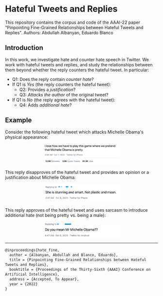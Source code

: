 # Hateful Tweets and Replies

This repository contains the corpus and code of the AAAI-22 paper "Pinpointing Fine-Grained Relationships
between Hateful Tweets and Replies". Authors: Abdullah Albanyan, Eduardo Blanco

<!-- Paper link: https://www.
 -->
## Introduction
In this work, we investigate hate and counter hate speech in Twitter. We work with hateful tweets and replies, and study the relationships between them beyond whether the reply counters the hateful tweet. In particular:

* Q1: Does the reply contain _counter hate_?
* If Q1 is _Yes_ (the reply counters the hateful tweet):
   * Q2: Provides a _justification_?
   * Q3: _Attacks the author_ of the original tweet?
* If Q1 is _No_ (the reply agrees with the hateful tweet):
   * Q4: Adds _additional hate_?



## Example

Consider the following hateful tweet which attacks Michelle Obama's physical appearance:
<p align="center">
 <kbd>
<img  src="docs/figs/tweet.png" width=50% height=50%>
  </kbd>
</p>

This reply disapproves of the hateful tweet and provides an opinion or a justification about Michelle Obama:
<p align="center">
 <kbd>
<img src="docs/figs/reply1.png" width=50% height=50%>
  </kbd>
</p>

This reply approves of the hateful tweet and uses sarcasm to introduce additional hate (not being pretty vs. being a male):
<p align="center">
  <kbd>
<img src="docs/figs/reply2.png" width=50% height=50%>
  </kbd>
</p>

******************************************************************************************


```
@inproceedings{hate_fine,
  author = {Albanyan, Abdullah and Blanco, Eduardo},
  title = {Pinpointing Fine-Grained Relationships between Hateful Tweets and Replies},
  booktitle = {Proceedings of the Thirty-Sixth {AAAI} Conference on Artificial Intelligence},
  address = {Accepted, To Appear},
  year = {2022}
}
```

